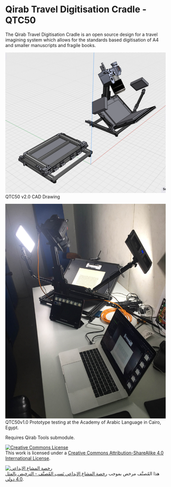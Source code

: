 # Qirab Travel Digitisation Cradle - QTC50

The Qirab Travel Digitisation Cradle is an open source design for a travel imagining system which allows for the standards based digitisation of A4 and smaller manuscripts and fragile books.

![QTC50v2.0_CAD](https://github.com/Qirab/QirabTravelDigitisationCradle/blob/main/QTC50_A4_v2.0.png)
QTC50 v2.0 CAD Drawing

![QTC50v1.0 Prototype testing at the Academy of Arabic Languagein Cairo, Egypt](https://github.com/Qirab/QirabTravelDigitisationCradle/blob/main/QTC50v1.0_AcademyofARabicLAngCairo_IMG_0207.JPG)
QTC50v1.0 Prototype testing at the Academy of Arabic Language in Cairo, Egypt.

Requires Qirab Tools submodule.

<a rel="license" href="http://creativecommons.org/licenses/by-sa/4.0/"><img alt="Creative Commons License" style="border-width:0" src="https://i.creativecommons.org/l/by-sa/4.0/88x31.png" /></a><br />This work is licensed under a <a rel="license" href="http://creativecommons.org/licenses/by-sa/4.0/">Creative Commons Attribution-ShareAlike 4.0 International License</a>.

<a rel="license" href="http://creativecommons.org/licenses/by-sa/4.0/"><img alt="رخصة المشاع الابداعي" style="border-width:0" src="https://i.creativecommons.org/l/by-sa/4.0/88x31.png" /></a><br />هذا المُصنَّف مرخص بموجب <a rel="license" href="http://creativecommons.org/licenses/by-sa/4.0/">رخصة المشاع الإبداعي نَسب المُصنَّف - الترخيص بالمثل 4.0 دولي</a>.
